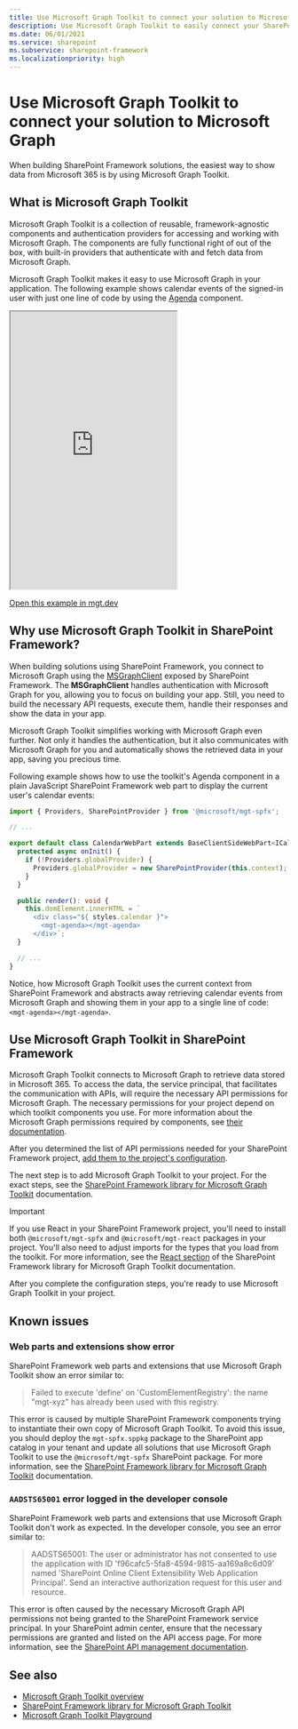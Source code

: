 ```yaml
---
title: Use Microsoft Graph Toolkit to connect your solution to Microsoft Graph
description: Use Microsoft Graph Toolkit to easily connect your SharePoint Framework web parts and extensions to Microsoft Graph.
ms.date: 06/01/2021
ms.service: sharepoint
ms.subservice: sharepoint-framework
ms.localizationpriority: high
---
```


# Use Microsoft Graph Toolkit to connect your solution to Microsoft Graph

When building SharePoint Framework solutions, the easiest way to show data from Microsoft 365 is by using Microsoft Graph Toolkit.

## What is Microsoft Graph Toolkit

Microsoft Graph Toolkit is a collection of reusable, framework-agnostic components and authentication providers for accessing and working with Microsoft Graph. The components are fully functional right of out of the box, with built-in providers that authenticate with and fetch data from Microsoft Graph.

Microsoft Graph Toolkit makes it easy to use Microsoft Graph in your application. The following example shows calendar events of the signed-in user with just one line of code by using the [Agenda](/graph/toolkit/components/agenda?WT.mc_id=m365-29707-wmastyka) component.

<iframe src="https://mgt.dev/iframe.html?id=components-mgt-agenda--simple&source=docs" height="500"></iframe>

[Open this example in mgt.dev](https://mgt.dev/?path=/story/components-mgt-agenda--simple&source=docs)

## Why use Microsoft Graph Toolkit in SharePoint Framework?

When building solutions using SharePoint Framework, you connect to Microsoft Graph using the [MSGraphClient](./use-msgraph.md) exposed by SharePoint Framework. The **MSGraphClient** handles authentication with Microsoft Graph for you, allowing you to focus on building your app. Still, you need to build the necessary API requests, execute them, handle their responses and show the data in your app.

Microsoft Graph Toolkit simplifies working with Microsoft Graph even further. Not only it handles the authentication, but it also communicates with Microsoft Graph for you and automatically shows the retrieved data in your app, saving you precious time.

Following example shows how to use the toolkit's Agenda component in a plain JavaScript SharePoint Framework web part to display the current user's calendar events:

```typescript
import { Providers, SharePointProvider } from '@microsoft/mgt-spfx';

// ...

export default class CalendarWebPart extends BaseClientSideWebPart<ICalendarWebPartProps> {
  protected async onInit() {
    if (!Providers.globalProvider) {
      Providers.globalProvider = new SharePointProvider(this.context);
    }
  }

  public render(): void {
    this.domElement.innerHTML = `
      <div class="${ styles.calendar }">
        <mgt-agenda></mgt-agenda>
      </div>`;
  }

  // ...
}
```

Notice, how Microsoft Graph Toolkit uses the current context from SharePoint Framework and abstracts away retrieving calendar events from Microsoft Graph and showing them in your app to a single line of code: `<mgt-agenda></mgt-agenda>`.

## Use Microsoft Graph Toolkit in SharePoint Framework

Microsoft Graph Toolkit connects to Microsoft Graph to retrieve data stored in Microsoft 365. To access the data, the service principal, that facilitates the communication with APIs, will require the necessary API permissions for Microsoft Graph. The necessary permissions for your project depend on which toolkit components you use. For more information about the Microsoft Graph permissions required by components, see [their documentation](/graph/toolkit/overview?WT.mc_id=m365-29707-wmastyka).

After you determined the list of API permissions needed for your SharePoint Framework project, [add them to the project's configuration](./use-aadhttpclient.md#request-permissions-to-an-azure-ad-application).

The next step is to add Microsoft Graph Toolkit to your project. For the exact steps, see the [SharePoint Framework library for Microsoft Graph Toolkit](/graph/toolkit/get-started/mgt-spfx?WT.mc_id=m365-29707-wmastyka) documentation.

> [!IMPORTANT]
> If you use React in your SharePoint Framework project, you'll need to install both `@microsoft/mgt-spfx` and `@microsoft/mgt-react` packages in your project. You'll also need to adjust imports for the types that you load from the toolkit. For more information, see the [React section](/graph/toolkit/get-started/mgt-spfx?WT.mc_id=m365-29707-wmastyka#react) of the SharePoint Framework library for Microsoft Graph Toolkit documentation.

After you complete the configuration steps, you're ready to use Microsoft Graph Toolkit in your project.

## Known issues

### Web parts and extensions show error

SharePoint Framework web parts and extensions that use Microsoft Graph Toolkit show an error similar to:

> Failed to execute 'define' on 'CustomElementRegistry': the name "mgt-xyz" has already been used with this registry.

This error is caused by multiple SharePoint Framework components trying to instantiate their own copy of Microsoft Graph Toolkit. To avoid this issue, you should deploy the `mgt-spfx.sppkg` package to the SharePoint app catalog in your tenant and update all solutions that use Microsoft Graph Toolkit to use the `@microsoft/mgt-spfx` SharePoint package. For more information, see the [SharePoint Framework library for Microsoft Graph Toolkit](/graph/toolkit/get-started/mgt-spfx?WT.mc_id=m365-29707-wmastyka) documentation.

### `AADSTS65001` error logged in the developer console

SharePoint Framework web parts and extensions that use Microsoft Graph Toolkit don't work as expected. In the developer console, you see an error similar to:

> AADSTS65001: The user or administrator has not consented to use the application with ID 'f96cafc5-5fa8-4594-9815-aa169a8c6d09' named 'SharePoint Online Client Extensibility Web Application Principal'. Send an interactive authorization request for this user and resource.

This error is often caused by the necessary Microsoft Graph API permissions not being granted to the SharePoint Framework service principal. In your SharePoint admin center, ensure that the necessary permissions are granted and listed on the API access page. For more information, see the [SharePoint API management documentation](/sharepoint/api-access?WT.mc_id=m365-29707-wmastyka).

## See also

- [Microsoft Graph Toolkit overview](/graph/toolkit/overview?WT.mc_id=m365-29707-wmastyka)
- [SharePoint Framework library for Microsoft Graph Toolkit](/graph/toolkit/get-started/mgt-spfx?WT.mc_id=m365-29707-wmastyka)
- [Microsoft Graph Toolkit Playground](https://mgt.dev/?path=/story/samples-general--login-to-show-agenda)
